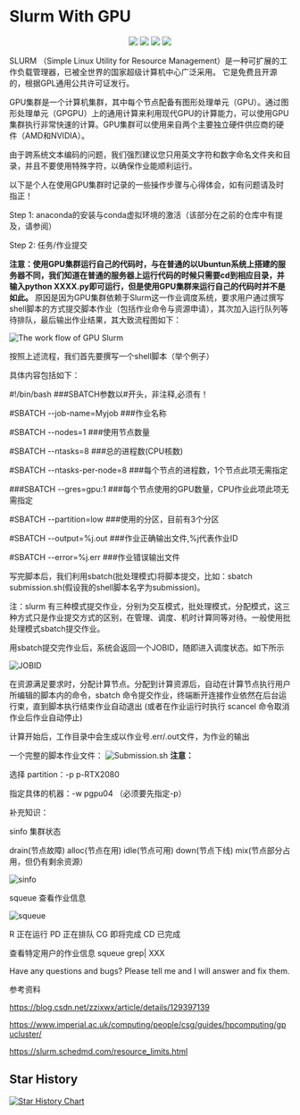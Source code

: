 # Slurm With GPU

<div align="center">
  
[![](https://img.shields.io/github/stars/Benny0323/Slurm-With-GPU)](https://github.com/Benny0323/Slurm-With-GPU)
[![](https://img.shields.io/github/forks/Benny0323/Slurm-With-GPU)](https://github.com/Benny0323/Slurm-With-GPU)
[![](https://img.shields.io/github/issues/Benny0323/Slurm-With-GPU)](https://github.com/Benny0323/Slurm-With-GPU)
[![](https://img.shields.io/github/license/Benny0323/Slurm-With-GPU)](https://github.com/Benny0323/Slurm-With-GPU/blob/main/LICENSE)
</div>

SLURM （Simple Linux Utility for Resource Management）是一种可扩展的工作负载管理器，已被全世界的国家超级计算机中心广泛采用。 它是免费且开源的，根据GPL通用公共许可证发行。

GPU集群是一个计算机集群，其中每个节点配备有图形处理单元（GPU）。通过图形处理单元（GPGPU）上的通用计算来利用现代GPU的计算能力，可以使用GPU集群执行非常快速的计算。GPU集群可以使用来自两个主要独立硬件供应商的硬件（AMD和NVIDIA）。

由于跨系统文本编码的问题，我们强烈建议您只用英文字符和数字命名文件夹和目录，并且不要使用特殊字符，以确保作业能顺利运行。

以下是个人在使用GPU集群时记录的一些操作步骤与心得体会，如有问题请及时指正！

Step 1: anaconda的安装与conda虚拟环境的激活（该部分在之前的仓库中有提及，请参阅）

Step 2: 任务/作业提交

**注意：使用GPU集群运行自己的代码时，与在普通的以Ubuntun系统上搭建的服务器不同，我们知道在普通的服务器上运行代码的时候只需要cd到相应目录，并输入python XXXX.py即可运行，但是使用GPU集群来运行自己的代码时并不是如此。**
原因是因为GPU集群依赖于Slurm这一作业调度系统，要求用户通过撰写shell脚本的方式提交脚本作业（包括作业命令与资源申请），其次加入运行队列等待排队，最后输出作业结果，其大致流程图如下：

![The work flow of GPU Slurm](Flow.png)

按照上述流程，我们首先要撰写一个shell脚本（举个例子）

具体内容包括如下：

#!/bin/bash                   ###SBATCH参数以#开头，非注释,必须有！

#SBATCH --job-name=Myjob            ###作业名称

#SBATCH --nodes=1                ###使用节点数量

#SBATCH --ntasks=8                ###总的进程数(CPU核数)

#SBATCH --ntasks-per-node=8           ###每个节点的进程数，1个节点此项无需指定

###SBATCH --gres=gpu:1              ###每个节点使用的GPU数量，CPU作业此项此项无需指定

#SBATCH --partition=low              ###使用的分区，目前有3个分区

#SBATCH --output=%j.out              ###作业正确输出文件,%j代表作业ID

#SBATCH --error=%j.err               ###作业错误输出文件

写完脚本后，我们利用sbatch(批处理模式)将脚本提交，比如：sbatch submission.sh(假设我的shell脚本名字为submission)。

注：slurm 有三种模式提交作业，分别为交互模式，批处理模式，分配模式，这三种方式只是作业提交方式的区别，在管理、调度、机时计算同等对待。一般使用批处理模式sbatch提交作业。

用sbatch提交完作业后，系统会返回一个JOBID，随即进入调度状态。如下所示

![JOBID](JOBID.png)

在资源满足要求时，分配计算节点。分配到计算资源后，自动在计算节点执行用户所编辑的脚本内的命令，sbatch 命令提交作业，终端断开连接作业依然在后台运行束，直到脚本执行结束作业自动退出 (或者在作业运行时执行 scancel 命令取消作业后作业自动停止)

计算开始后，工作目录中会生成以作业号.err/.out文件，为作业的输出

一个完整的脚本作业文件：
![Submission.sh](submission.sh.png)
**注意：**

选择 partition：-p p-RTX2080 

指定具体的机器：-w pgpu04 （必须要先指定-p） 

补充知识：

sinfo 集群状态

drain(节点故障)
alloc(节点在用)
idle(节点可用)
down(节点下线)
mix(节点部分占用，但仍有剩余资源）

![sinfo](sinfo.png)

squeue 查看作业信息

![squeue](squeue-new.png)

R 正在运行
PD 正在排队
CG 即将完成
CD 已完成

查看特定用户的作业信息
squeue grep| XXX


Have any questions and bugs? Please tell me and I will answer and fix them.

参考资料

https://blog.csdn.net/zzixwx/article/details/129397139

https://www.imperial.ac.uk/computing/people/csg/guides/hpcomputing/gpucluster/

https://slurm.schedmd.com/resource_limits.html

## Star History
[![Star History Chart](https://api.star-history.com/svg?repos=Benny0323/Slurm-With-GPU&type=Date)](https://star-history.com/#Benny0323/Slurm-With-GPU&Date)
